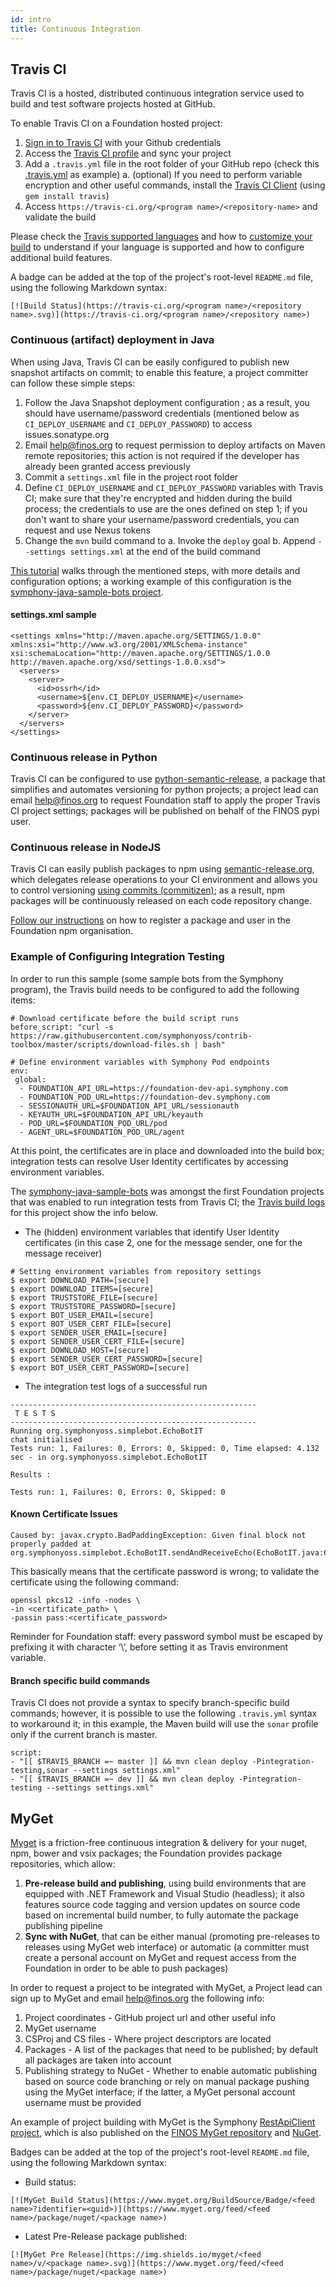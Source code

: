 ```yaml
---
id: intro
title: Continuous Integration
---
```


## Travis CI
Travis CI is a hosted, distributed continuous integration service used to build and test software projects hosted at GitHub.

To enable Travis CI on a Foundation hosted project:

1. [Sign in to Travis CI](https://travis-ci.org/) with your Github credentials
2. Access the [Travis CI profile](https://travis-ci.org/profile/symphonyoss) and sync your project
3. Add a `.travis.yml` file in the root folder of your GitHub repo (check this [.travis.yml](https://github.com/symphonyoss/ssf-parent-pom/blob/master/.travis.yml) as example)
  a. (optional) If you need to perform variable encryption and other useful commands, install the [Travis CI Client](https://github.com/travis-ci/travis.rb) (using `gem install travis`)
4. Access `https://travis-ci.org/<program name>/<repository-name>` and validate the build

Please check the [Travis supported languages](https://docs.travis-ci.com/user/languages/) and how to [customize your build](https://docs.travis-ci.com/user/customizing-the-build) to understand if your language is supported and how to configure additional build features.

A badge can be added at the top of the project's root-level `README.md` file, using the following Markdown syntax:

```
[![Build Status](https://travis-ci.org/<program name>/<repository name>.svg)](https://travis-ci.org/<program name>/<repository name>)
```

### Continuous (artifact) deployment in Java
When using Java, Travis CI can be easily configured to publish new snapshot artifacts on commit; to enable this feature, a project committer can follow these simple steps:

1. Follow the Java Snapshot deployment configuration ; as a result, you should have username/password credentials (mentioned below as `CI_DEPLOY_USERNAME` and `CI_DEPLOY_PASSWORD`) to access issues.sonatype.org
2. Email help@finos.org to request permission to deploy artifacts on Maven remote repositories; this action is not required if the developer has already been granted access previously
3. Commit a `settings.xml` file in the project root folder
4. Define `CI_DEPLOY_USERNAME` and `CI_DEPLOY_PASSWORD` variables with Travis CI; make sure that they're encrypted and hidden during the build process; the credentials to use are the ones defined on step 1; if you don't want to share your username/password credentials, you can request and use Nexus tokens
5. Change the `mvn` build command to
  a. Invoke the `deploy` goal
  b. Append `--settings settings.xml` at the end of the build command

[This tutorial](https://coderwall.com/p/9b_lfq/deploying-maven-artifacts-from-travis) walks through the mentioned steps, with more details and configuration options; a working example of this configuration is the [symphony-java-sample-bots project](https://github.com/symphonyoss/symphony-java-sample-bots/blob/dev/.travis.yml).

#### settings.xml sample
```
<settings xmlns="http://maven.apache.org/SETTINGS/1.0.0" xmlns:xsi="http://www.w3.org/2001/XMLSchema-instance" xsi:schemaLocation="http://maven.apache.org/SETTINGS/1.0.0 http://maven.apache.org/xsd/settings-1.0.0.xsd">
  <servers>
    <server>
      <id>ossrh</id>
      <username>${env.CI_DEPLOY_USERNAME}</username>
      <password>${env.CI_DEPLOY_PASSWORD}</password>
    </server>
  </servers>
</settings>
```

### Continuous release in Python
Travis CI can be configured to use [python-semantic-release](http://python-semantic-release.readthedocs.io/en/latest/), a package that simplifies and automates versioning for python projects; a project lead can email help@finos.org to request Foundation staff to apply the proper Travis CI project settings; packages will be published on behalf of the FINOS pypi user.

### Continuous release in NodeJS
Travis CI can easily publish packages to npm using [semantic-release.org](http://semantic-release.org/), which delegates release operations to your CI environment and allows you to control versioning [using commits (commitizen)](https://www.npmjs.com/package/commitizen); as a result, npm packages will be continuously released on each code repository change.

[Follow our instructions](javascript) on how to register a package and user in the Foundation npm organisation.

### Example of Configuring Integration Testing
In order to run this sample (some sample bots from the Symphony program), the Travis build needs to be configured to add the following items:

```
# Download certificate before the build script runs
before_script: "curl -s https://raw.githubusercontent.com/symphonyoss/contrib-toolbox/master/scripts/download-files.sh | bash"
```

```
# Define environment variables with Symphony Pod endpoints
env:
 global:
  - FOUNDATION_API_URL=https://foundation-dev-api.symphony.com
  - FOUNDATION_POD_URL=https://foundation-dev.symphony.com
  - SESSIONAUTH_URL=$FOUNDATION_API_URL/sessionauth
  - KEYAUTH_URL=$FOUNDATION_API_URL/keyauth
  - POD_URL=$FOUNDATION_POD_URL/pod
  - AGENT_URL=$FOUNDATION_POD_URL/agent
```

At this point, the certificates are in place and downloaded into the build box; integration tests can resolve User Identity certificates by accessing environment variables.

The [symphony-java-sample-bots](https://github.com/symphonyoss/symphony-java-sample-bots/) was amongst the first Foundation projects that was enabled to run integration tests from Travis CI; the [Travis build logs](https://travis-ci.org/symphonyoss/symphony-java-sample-bots/) for this project show the info below.

- The (hidden) environment variables that identify User Identity certificates (in this case 2, one for the message sender, one for the message receiver)

```
# Setting environment variables from repository settings
$ export DOWNLOAD_PATH=[secure]
$ export DOWNLOAD_ITEMS=[secure]
$ export TRUSTSTORE_FILE=[secure]
$ export TRUSTSTORE_PASSWORD=[secure]
$ export BOT_USER_EMAIL=[secure]
$ export BOT_USER_CERT_FILE=[secure]
$ export SENDER_USER_EMAIL=[secure]
$ export SENDER_USER_CERT_FILE=[secure]
$ export DOWNLOAD_HOST=[secure]
$ export SENDER_USER_CERT_PASSWORD=[secure]
$ export BOT_USER_CERT_PASSWORD=[secure]
```

- The integration test logs of a successful run

```
-------------------------------------------------------
 T E S T S
-------------------------------------------------------
Running org.symphonyoss.simplebot.EchoBotIT
chat initialised
Tests run: 1, Failures: 0, Errors: 0, Skipped: 0, Time elapsed: 4.132 sec - in org.symphonyoss.simplebot.EchoBotIT
 
Results :
 
Tests run: 1, Failures: 0, Errors: 0, Skipped: 0
```

#### Known Certificate Issues
```
Caused by: javax.crypto.BadPaddingException: Given final block not properly padded at
org.symphonyoss.simplebot.EchoBotIT.sendAndReceiveEcho(EchoBotIT.java:64)
```
This basically means that the certificate password is wrong; to validate the certificate using the following command:
```
openssl pkcs12 -info -nodes \
-in <certificate_path> \
-passin pass:<certificate_password>
```

Reminder for Foundation staff: every password symbol must be escaped by prefixing it with character ‘\’, before setting it as Travis environment variable.

#### Branch specific build commands
Travis CI does not provide a syntax to specify branch-specific build commands; however, it is possible to use the following `.travis.yml` syntax to workaround it; in this example, the Maven build will use the `sonar` profile only if the current branch is master.
```
script:
- "[[ $TRAVIS_BRANCH =~ master ]] && mvn clean deploy -Pintegration-testing,sonar --settings settings.xml"
- "[[ $TRAVIS_BRANCH =~ dev ]] && mvn clean deploy -Pintegration-testing --settings settings.xml"
```

## MyGet
[Myget](http://myget.org/) is a friction-free continuous integration & delivery for your nuget, npm, bower and vsix packages; the Foundation provides package repositories, which allow:

1. **Pre-release build and publishing**, using build environments that are equipped with .NET Framework and Visual Studio (headless); it also features source code tagging and version updates on source code based on incremental build number, to fully automate the package publishing pipeline
2. **Sync with NuGet**, that can be either manual (promoting pre-releases to releases using MyGet web interface) or automatic (a committer must create a personal account on MyGet and request access from the Foundation in order to be able to push packages)

In order to request a project to be integrated with MyGet, a Project lead can sign up to MyGet and email help@finos.org the following info:
1. Project coordinates - GitHub project url and other useful info
2. MyGet username
3. CSProj and CS files - Where project descriptors are located
4. Packages - A list of the packages that need to be published; by default all packages are taken into account
5. Publishing strategy to NuGet - Whether to enable automatic publishing based on source code branching or rely on manual package pushing using the MyGet interface; if the latter, a MyGet personal account username must be provided

An example of project building with MyGet is the Symphony [RestApiClient project](https://symphonyoss.atlassian.net/wiki/github.com/symphonyoss/RestApiClient), which is also published on the [FINOS MyGet repository](https://www.myget.org/feed/ssf-restapiclient/package/nuget/SymphonyOSS.RestApiClient) and [NuGet](https://www.nuget.org/packages/SymphonyOSS.RestApiClient/).

Badges can be added at the top of the project's root-level `README.md` file, using the following Markdown syntax:

- Build status: 
```
[![MyGet Build Status](https://www.myget.org/BuildSource/Badge/<feed name>?identifier=<guid>)](https://www.myget.org/feed/<feed name>/package/nuget/<package name>)
```
- Latest Pre-Release package published: 
```
[![MyGet Pre Release](https://img.shields.io/myget/<feed name>/v/<package name>.svg)](https://www.myget.org/feed/<feed name>/package/nuget/<package name>)
```